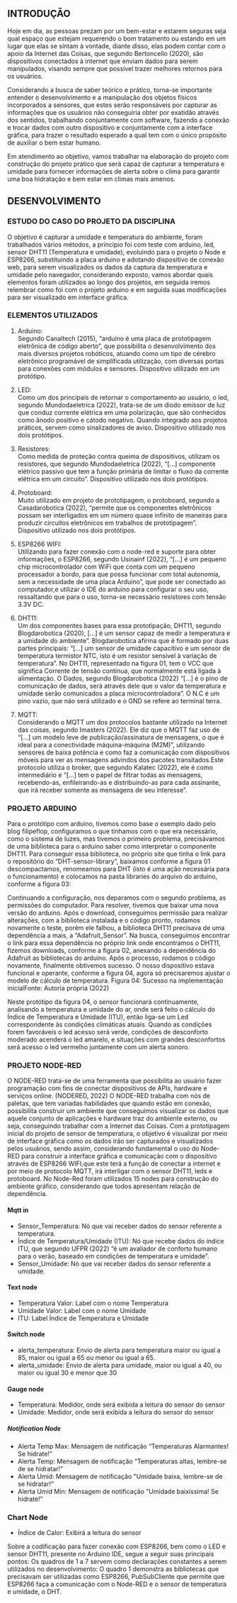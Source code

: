 ## INTRODUÇÃO
Hoje em dia, as pessoas prezam por um bem-estar e estarem seguras seja qual espaço que estejam requerendo o bom tratamento ou estando em um lugar que elas se sintam à vontade, diante disso, elas podem contar com o apoio da Internet das Coisas, que segundo Bertoncello (2020), são dispositivos conectados à internet que enviam dados para serem manipulados, visando sempre que possível trazer melhores retornos para os usuários.

Considerando a busca de saber teórico e prático, torna-se importante entender o desenvolvimento e a manipulação dos objetos físicos incorporados a sensores, que estes serão responsáveis por capturar as informações que os usuários não conseguiria obter por exatidão através dos sentidos, trabalhando conjuntamente com software, fazendo a conexão e trocar dados com outro dispositivo e conjuntamente com a interface gráfica, para trazer o resultado esperado a qual tem com o único propósito de auxiliar o bem estar humano.

Em atendimento ao objetivo, vamos trabalhar na elaboração do projeto com construção do projeto prático que será capaz de capturar a temperatura e umidade para fornecer informações de alerta sobre o clima para garantir uma boa hidratação e bem estar em climas mais amenos.

## DESENVOLVIMENTO
### ESTUDO DO CASO DO PROJETO DA DISCIPLINA
O objetivo é capturar a umidade e temperatura do ambiente, foram trabalhados vários métodos, a princípio foi com  teste com arduino, led, sensor DHT11 (Temperatura e umidade), evoluindo para o projeto o Node e ESP8266, substituindo a placa arduino e adotando dispositivo de conexão web, para serem visualizados os dados da captura da temperatura e umidade pelo navegador, considerando exposto, vamos abordar quais elementos foram utilizados ao longo dos projetos, em seguida iremos relembrar como foi com o projeto arduino e em seguida suas modificações para ser visualizado em interface gráfica.

### ELEMENTOS UTILIZADOS
1. Arduino: <br/>
Segundo Canaltech (2015), “arduíno é uma placa de prototipagem eletrônica de código aberto”, que possibilita o desenvolvimento dos mais diversos projetos robóticos, atuando como um tipo de cérebro eletrônico programável de simplificada utilização, com diversas portas para conexões com módulos e sensores. Dispositivo utilizado em um protótipo.

1. LED:<br/>
Como um dos principais de retornar o comportamento ao usuário, o led, segundo Mundodaeletrica (2022), trata-se de um diodo emissor de luz que conduz corrente elétrica em uma polarização, que são conhecidos como ânodo  positivo e cátodo negativo.  Quando integrado aos projetos práticos, servem como sinalizadores de aviso. Dispositivo utilizado nos dois protótipos.

1. Resistores:<br/>
Como medida de proteção contra queima de dispositivos, utilizam os resistores, que segundo Mundodaeletrica (2022), “[...] componente elétrico passivo que tem a função primária de limitar o fluxo da corrente elétrica em um circuito”. Dispositivo utilizado nos dois protótipos.

1. Protoboard:<br/>
Muito utilizado em projeto de prototipagem, o protoboard, segundo a Casadarobotica (2022), “permite que os componentes eletrônicos possam ser interligados em um número quase infinito de maneiras para produzir circuitos eletrônicos em trabalhos de prototipagem”. Dispositivo utilizado nos dois protótipos.

1. ESP8266 WIFI:<br/>
Utilizando para fazer conexão com o node-red e suporte para obter informações, o ESP8266, segundo Usinainf (2022), “[...] é um pequeno chip microcontrolador com WiFi que conta com um pequeno processador a bordo, para que possa funcionar com total autonomia, sem a necessidade de uma placa Arduino”, que pode ser conectado ao computador,e utilizar o IDE do arduino para configurar o seu uso, ressaltando que para o uso, torna-se necessário resistores com tensão 3.3V DC.

1. DHT11:<br/>
Um dos componentes bases para essa prototipação, DHT11, segundo Blogdarobotica (2020), [...] é um sensor capaz de medir a temperatura e a umidade do ambiente”. Blogdarobotica afirma que é formado por duas partes principais: “[...] um sensor de umidade capacitivo e um sensor de temperatura termistor NTC, isto é um resistor sensível à variação de temperatura”.
No DHT11, representado na figura 01, tem o VCC que significa Corrente de tensão contínua, que normalmente está ligada à alimentação. O Dados, segundo Blogdarobotica (2022) “[...] é o pino de comunicação de dados, será através dele que o valor da temperatura e umidade serão comunicados a placa microcontroladora”. O N.C é um pino vazio, que não será utilizado e o GND se refere ao terminal terra.

1. MQTT:<br/>
Considerando o MQTT um dos protocolos bastante utilizado na Internet das coisas, segundo Imasters (2022). Ele diz que o MQTT faz uso de “[...] um modelo leve de publicação/assinatura de mensagens, o que é ideal para a conectividade máquina-máquina (M2M)”, utilizando sensores de baixa potência e como faz a comunicação com dispositivos móveis para ver as mensagens advindos dos pacotes transitados.Este protocolo utiliza o broker, que segundo Kalatec (2022), ele é como intermediário e “[...] tem o papel de filtrar todas as mensagens, recebendo-as, enfileirando-as e distribuindo-as para cada assinante, que irá receber somente as mensagens de seu interesse”.

### PROJETO ARDUINO 

Para o protótipo  com arduino, tivemos como base o exemplo dado pelo blog filipeflop, configuramos o que tínhamos com o que era necessário, como o sistema de luzes, mas tivemos o primeiro problema, precisávamos de uma biblioteca para o arduino saber como interpretar o componente DHT11. Para conseguir essa biblioteca, no próprio site que tinha o link para o repositório do “DHT-sensor-library”, baixamos conforme a figura 01 descompactamos, renomeamos para DHT (isto é uma ação necessária para o funcionamento) e colocamos na pasta libraries do arquivo do arduino, conforme a figura 03:

Continuando a configuração, nos deparamos com o segundo problema, as permissões do computador.  Para resolver,  tivemos que baixar uma nova versão do arduino.
Após o download, conseguimos permissão para realizar alterações, com a biblioteca instalada e o código pronto, rodamos novamente o teste, porém ele falhou, a biblioteca DHT11 precisava de uma dependência a mais, a “Adafruit_Sensor”.
Na busca, conseguimos encontrar o link para essa dependência no próprio link onde encontramos o DHT11, fizemos downloads, conforme a figura 02, anexando a dependência do Adafruit as bibliotecas do arduino. 
Após o processo, rodamos o código novamente, finalmente obtivemos sucesso. O nosso dispositivo estava funcional e operante, conforme a figura 04,  agora só precisaremos ajustar o modelo de cálculo de temperatura.
Figura 04: Sucesso na implementação inicialFonte: Autoria própria (2022)

Neste protótipo da figura 04,  o sensor funcionará continuamente, analisando a temperatura e umidade do ar, onde será feito o cálculo do Índice de Temperatura e Umidade (ITU), então liga-se um Led correspondente às condições climáticas atuais.
Quando as condições forem favoráveis o led acesso será verde, condições de desconforto moderado acenderá o led amarelo, e situações com grandes desconfortos será acesso o led vermelho juntamente com um alerta sonoro.

### PROJETO NODE-RED

O NODE-RED trata-se de uma ferramenta que possibilita ao usuário fazer programação com fins de conectar dispositivos de APIs, hardware e serviços online. (NODERED, 2022)
O NODE-RED trabalha com nós de paletas, que tem variadas habilidades que quando estão em conexão, possibilita construir um ambiente que conseguimos visualizar os dados que aquele conjunto de aplicações e hardware traz do ambiente externo, ou seja, conseguindo trabalhar com a Internet das Coisas.
Com a prototipagem inicial do projeto de sensor de temperatura, o objetivo é visualizar por meio de interface gráfica como os dados irão ser capturados e visualizados pelos usuários, sendo assim, considerando fundamental o uso do Node-RED para construir a interface gráfica e comunicação com o dispositivo através de ESP8266 WIFI,que este terá a função de conectar a internet e por meio de protocolo MQTT, irá interligar com o sensor DHT11, leds e protoboard.
No Node-Red foram utilizados 15 nodes para construção do ambiente gráfico, considerando que todos apresentam relação de dependência. 

#### Mqtt in
- Sensor_Temperatura: Nó que vai receber dados do sensor referente a temperatura.
- Índice de Temperatura/Umidade (ITU): Nó que recebe dados do índice ITU, que segundo UFPR (2022) “é um avaliador de conforto humano para o verão, baseado em condições de temperatura e umidade”.    
- Sensor_Umidade: Nó que vai receber dados do sensor referente a umidade.   

#### Text node
- Temperatura Valor: Label com o nome Temperatura
- Umidade Valor: Label com o nome Umidade
- ITU: Label Índice de Temperatura e Umidade        

#### Switch node                                 
- alerta_temperatura:  Envio de alerta para temperatura maior ou igual a 85, maior ou igual a 65 ou menor ou igual a 65.
- alerta_umidade: Envio de alerta para umidade, maior ou igual a 40, ou maior ou igual 30 e menor que 30     

#### Gauge node
- Temperatura: Medidor, onde será exibida a leitura do sensor do sensor
- Umidade: Medidor, onde será exibida a leitura do sensor do sensor

##### Notification Node
- Alerta Temp Max: Mensagem de notificação “Temperaturas Alarmantes! Se hidrate!”
- Alerta Temp: Mensagem de notificação “Temperaturas altas, lembre-se de se hidratar!"
- Alerta Umid: Mensagem de notificação "Umidade baixa, lembre-se de se hidratar!"   
- Alerta Umid Min: Mensagem de notificação "Umidade baixíssima! Se hidrate!”

### Chart Node
- Índice de Calor: Exibirá a leitura do sensor

Sobre a codificação para fazer conexão com ESP8266, bem como o LED e sensor DHT11, presente no Arduino IDE, segue a seguir suas principais pontos:
Os quadros de 1 a 7 servem como declarações constantes a serem utilizados no desenvolvimento: 
O quadro 1 demonstra as bibliotecas que precisavam ser utilizadas como ESP8266, PubSubCliente que permite que ESP8266 faça a comunicação com o Node-RED e o sensor de temperatura e umidade, o DHT.


